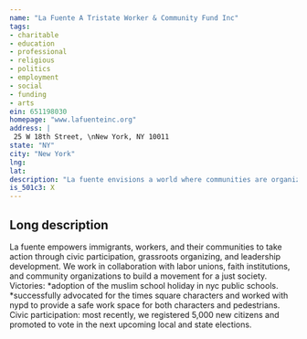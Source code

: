 ```yaml
---
name: "La Fuente A Tristate Worker & Community Fund Inc"
tags:
- charitable
- education
- professional
- religious
- politics
- employment
- social
- funding
- arts
ein: 651198030
homepage: "www.lafuenteinc.org"
address: |
 25 W 18th Street, \nNew York, NY 10011
state: "NY"
city: "New York"
lng: 
lat: 
description: "La fuente envisions a world where communities are organized, value diversity, and uphold the dignity of all. La fuente visualiza un mundo en que las comunidades sean organizadas, valoren la diversidad, y defiendan la dignidad de todos. "
is_501c3: X
---
```


## Long description

La fuente empowers immigrants, workers, and their communities to take action through civic participation, grassroots organizing, and leadership development. We work in collaboration with labor unions, faith institutions, and community organizations to build a movement for a just society. Victories: *adoption of the muslim school holiday in nyc public schools. *successfully advocated for the times square characters and worked with nypd to provide a safe work space for both characters and pedestrians. Civic participation: most recently, we registered 5,000 new citizens and promoted to vote in the next upcoming local and state elections. 
